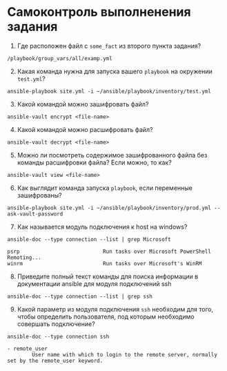 # Самоконтроль выполненения задания

1. Где расположен файл с `some_fact` из второго пункта задания?
```
/playbook/group_vars/all/examp.yml
```

2. Какая команда нужна для запуска вашего `playbook` на окружении `test.yml`?
```
ansible-playbook site.yml -i ~/ansible/playbook/inventory/test.yml
```

3. Какой командой можно зашифровать файл?
```
ansible-vault encrypt <file-name>
```

4. Какой командой можно расшифровать файл?
```
ansible-vault decrypt <file-name>
```

5. Можно ли посмотреть содержимое зашифрованного файла без команды расшифровки файла? Если можно, то как?
```
ansible-vault view <file-name>
```

6. Как выглядит команда запуска `playbook`, если переменные зашифрованы?
```
ansible-playbook site.yml -i ~/ansible/playbook/inventory/prod.yml --ask-vault-password
```

7. Как называется модуль подключения к host на windows?
```
ansible-doc --type connection --list | grep Microsoft

psrp                           Run tasks over Microsoft PowerShell Remoting...
winrm                          Run tasks over Microsoft's WinRM 
```

8. Приведите полный текст команды для поиска информации в документации ansible для модуля подключений ssh
```
ansible-doc --type connection --list | grep ssh
```

9. Какой параметр из модуля подключения `ssh` необходим для того, чтобы определить пользователя, под которым необходимо совершать подключение?
```
ansible-doc --type connection ssh

- remote_user
        User name with which to login to the remote server, normally set by the remote_user keyword.

```